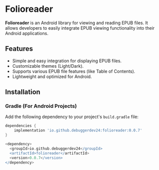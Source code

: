# Folioreader

**Folioreader** is an Android library for viewing and reading EPUB files. It allows developers to easily integrate EPUB viewing functionality into their Android applications.

## Features

- Simple and easy integration for displaying EPUB files.
- Customizable themes (Light/Dark).
- Supports various EPUB file features (like Table of Contents).
- Lightweight and optimized for Android.

## Installation

### Gradle (For Android Projects)

Add the following dependency to your project's `build.gradle` file:

```gradle
dependencies {
    implementation 'io.github.debuggerdev24:folioreader:0.0.7'
}

<dependency>
  <groupId>io.github.debuggerdev24</groupId>
  <artifactId>folioreader</artifactId>
  <version>0.0.7</version>
</dependency>

